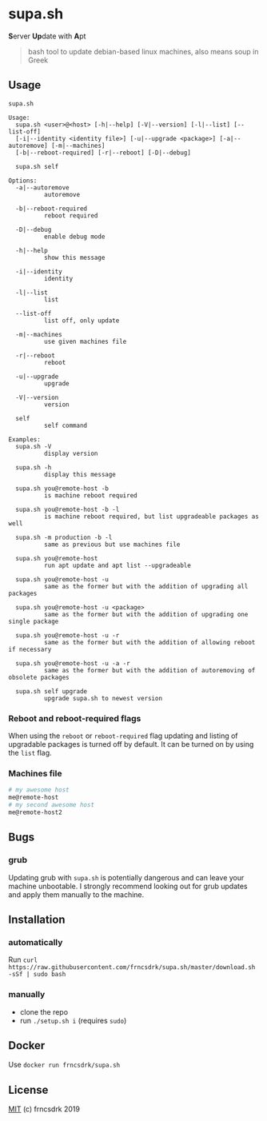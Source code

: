 # supa.sh

**S**erver **Up**date with **A**pt

> bash tool to update debian-based linux machines, also means soup in Greek

## Usage

```
supa.sh

Usage:
  supa.sh <user>@<host> [-h|--help] [-V|--version] [-l|--list] [--list-off]
  [-i|--identity <identity file>] [-u|--upgrade <package>] [-a|--autoremove] [-m|--machines]
  [-b|--reboot-required] [-r|--reboot] [-D|--debug]

  supa.sh self

Options:
  -a|--autoremove
          autoremove

  -b|--reboot-required
          reboot required

  -D|--debug
          enable debug mode

  -h|--help
          show this message

  -i|--identity
          identity

  -l|--list
          list

  --list-off
          list off, only update

  -m|--machines
          use given machines file

  -r|--reboot
          reboot

  -u|--upgrade
          upgrade

  -V|--version
          version

  self
          self command

Examples:
  supa.sh -V
          display version

  supa.sh -h
          display this message

  supa.sh you@remote-host -b
          is machine reboot required

  supa.sh you@remote-host -b -l
          is machine reboot required, but list upgradeable packages as well

  supa.sh -m production -b -l
          same as previous but use machines file

  supa.sh you@remote-host
          run apt update and apt list --upgradeable

  supa.sh you@remote-host -u
          same as the former but with the addition of upgrading all packages

  supa.sh you@remote-host -u <package>
          same as the former but with the addition of upgrading one single package

  supa.sh you@remote-host -u -r
          same as the former but with the addition of allowing reboot if necessary

  supa.sh you@remote-host -u -a -r
          same as the former but with the addition of autoremoving of obsolete packages

  supa.sh self upgrade
          upgrade supa.sh to newest version

```

### Reboot and reboot-required flags

When using the `reboot` or `reboot-required` flag updating and listing of upgradable packages is turned off by default.
It can be turned on by using the `list` flag.

### Machines file

```sh
# my awesome host
me@remote-host
# my second awesome host
me@remote-host2
```

## Bugs

### grub

Updating grub with `supa.sh` is potentially dangerous and can leave your machine unbootable.
I strongly recommend looking out for grub updates and apply them manually to the machine.

## Installation

### automatically

Run `curl https://raw.githubusercontent.com/frncsdrk/supa.sh/master/download.sh -sSf | sudo bash`

### manually

- clone the repo
- run `./setup.sh i` (requires `sudo`)

## Docker

Use `docker run frncsdrk/supa.sh`

## License

[MIT](https://github.com/frncsdrk/supa.sh/blob/master/LICENSE) (c) frncsdrk 2019
